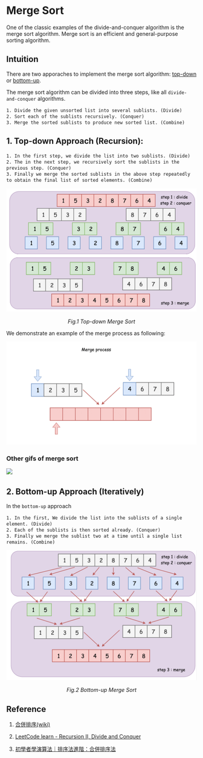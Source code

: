 # Merge Sort

One of the classic examples of the divide-and-conquer algorithm is the merge sort algorithm. Merge sort is an efficient and general-purpose sorting algorithm.

## Intuition

There are two apporaches to implement the merge sort algorithm: [top-down](#topdown) or [bottom-up](#bottomup).

The merge sort algorithm can be divided into three steps, like all `divide-and-conquer` algorithms.

    1. Divide the given unsorted list into several sublists. (Divide)
    2. Sort each of the sublists recursively. (Conquer)
    3. Merge the sorted sublists to produce new sorted list. (Combine)

<span id="topdown">

## 1. Top-down Approach (Recursion):

    1. In the first step, we divide the list into two sublists. (Divide)
    2. The in the next step, we recursively sort the sublists in the previous step. (Conquer)
    3. Finally we merge the sorted sublists in the above step repeatedly to obtain the final list of sorted elements. (Combine)

<p>
    <img src="./img/topdown_mergesort.png" />
    <br>
    <center><em>Fig.1  Top-down Merge Sort</em></center> 
</p>

We demonstrate an example of the merge process as following:

<img src="./img/merge_sort_merge.gif">

<span id="bottomup">

### Other gifs of merge sort

<img src="https://upload.wikimedia.org/wikipedia/commons/c/cc/Merge-sort-example-300px.gif">

## 2. Bottom-up Approach (Iteratively)

In the `bottom-up` approach

    1. In the first, We divide the list into the sublists of a single element. (Divide)
    2. Each of the sublists is then sorted already. (Conquer)
    3. Finally we merge the sublist two at a time until a single list remains. (Combine)

<p>
    <img src="./img/bottomup_mergesort.png" />
    <br>
    <center><em>Fig.2  Bottom-up Merge Sort</em></center> 
</p>

## Reference

1. [合併排序(wiki)](https://zh.wikipedia.org/zh-tw/%E5%BD%92%E5%B9%B6%E6%8E%92%E5%BA%8F)

2. [LeetCode learn - Recursion II, Divide and Conquer](https://leetcode.com/explore/learn/card/recursion-ii/470/divide-and-conquer/2868/)

3. [初學者學演算法｜排序法進階：合併排序法](https://medium.com/appworks-school/%E5%88%9D%E5%AD%B8%E8%80%85%E5%AD%B8%E6%BC%94%E7%AE%97%E6%B3%95-%E6%8E%92%E5%BA%8F%E6%B3%95%E9%80%B2%E9%9A%8E-%E5%90%88%E4%BD%B5%E6%8E%92%E5%BA%8F%E6%B3%95-6252651c6f7e)
